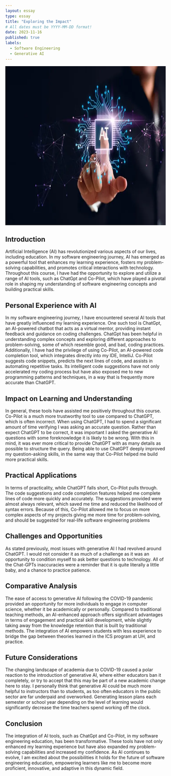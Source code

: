```yaml
---
layout: essay
type: essay
title: "Exploring the Impact"
# All dates must be YYYY-MM-DD format!
date: 2023-11-16
published: true
labels:
  - Software Engineering
  - Generative AI
---
```


<img width="1200px" height="500px" class="rounded float-start pe-4" src="../img/AI.png">

## Introduction

Artificial Intelligence (AI) has revolutionized various aspects of our lives, including education. In my software engineering journey, AI has emerged as a powerful tool that enhances my learning experience, fosters my problem-solving capabilities, and promotes critical interactions with technology. Throughout this course, I have had the opportunity to explore and utilize a range of AI tools, such as ChatGpt and Co-Pilot, which have played a pivotal role in shaping my understanding of software engineering concepts and building practical skills.

## Personal Experience with AI

In my software engineering journey, I have encountered several AI tools that have greatly influenced my learning experience. One such tool is ChatGpt, an AI-powered chatbot that acts as a virtual mentor, providing instant feedback and guidance on coding challenges. ChatGpt has been helpful in understanding complex concepts and exploring different approaches to problem-solving, some of which resemble good, and bad, coding practices. Additionally, I have had the privilege of using Co-Pilot, an AI-powered code completion tool, which integrates directly into my IDE, IntelliJ. Co-Pilot suggests code snippets, predicts the next lines of code, and assists in automating repetitive tasks. Its intelligent code suggestions have not only accelerated my coding process but have also exposed me to new programming patterns and techniques, in a way that is frequently more accurate than ChatGPT.

## Impact on Learning and Understanding

In general, these tools have assisted me positively throughout this course. Co-Pilot is a much more trustworthy tool to use compared to ChatGPT, which is often incorrect. When using ChatGPT, I had to spend a significant amount of time verifying I was asking an accurate question. Rather than expect ChatGPT to be correct, it was important I asked the generative AI questions with some foreknowledge it is likely to be wrong. With this in mind, it was ever more critical to provide ChatGPT with as many details as possible to structure the query. Being able to use ChatGPT deeply improved my question-asking skills, in the same way that Co-Pilot helped me build more practical skills. 

## Practical Applications

In terms of practicality, while ChatGPT falls short, Co-Pilot pulls through. The code suggestions and code completion features helped me complete lines of code more quickly and accurately. The suggestions provided were almost always relevant, which saved me time and reduced the likelihood of syntax errors. Because of this, Co-Pilot allowed me to focus on more complex aspects of my projects giving me more time for problem-solving, and should be suggested for real-life software engineering problems

## Challenges and Opportunities

As stated previously, most issues with generative AI I had revolved around ChatGPT. I would not consider it as much of a challenge as it was an opportunity to condition myself to ask better questions to technology. All of the Chat-GPTs inaccuracies were a reminder that it is quite literally a little baby, and a chance to practice patience.

## Comparative Analysis

The ease of access to generative AI following the COVID-19 pandemic provided an opportunity for more individuals to engage in computer science, whether it be academically or personally. Compared to traditional teaching methods, an AI-enhanced approach offers significant advantages in terms of engagement and practical skill development, while slightly taking away from the knowledge retention that is built by traditional methods. The integration of AI empowers students with less experience to bridge the gap between theories learned in the ICS program at UH, and practice. 

## Future Considerations

The changing landscape of academia due to COVID-19 caused a polar reaction to the introduction of generative AI, where either educators ban it completely, or try to accept that this may be part of a new academic change here to stay. I personally think that generative AI could be much more helpful to instructors than to students, as too often educators in the public sector are far underpaid and overworked. Generating lesson plans each semester or school year depending on the level of learning would significantly decrease the time teachers spend working off the clock. 

## Conclusion 

The integration of AI tools, such as ChatGpt and Co-Pilot, in my software engineering education, has been transformative. These tools have not only enhanced my learning experience but have also expanded my problem-solving capabilities and increased my confidence. As AI continues to evolve, I am excited about the possibilities it holds for the future of software engineering education, empowering learners like me to become more proficient, innovative, and adaptive in this dynamic field.
